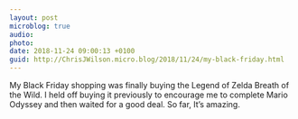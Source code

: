 ```yaml
---
layout: post
microblog: true
audio: 
photo: 
date: 2018-11-24 09:00:13 +0100
guid: http://ChrisJWilson.micro.blog/2018/11/24/my-black-friday.html
---
```

My Black Friday shopping was finally buying the Legend of Zelda Breath of the Wild. I held off buying it previously to encourage me to complete Mario Odyssey and then waited for a good deal. So far, It’s amazing. 
